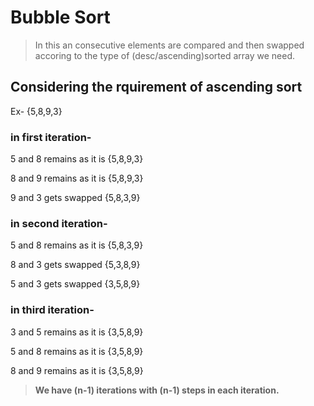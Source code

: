 # Bubble Sort

> In this an consecutive elements are compared and then swapped accoring to the type of (desc/ascending)sorted array we need.


## Considering the rquirement of ascending sort
Ex- {5,8,9,3}

### in first iteration-

5 and 8 remains as it is {5,8,9,3}

8 and 9 remains as it is {5,8,9,3}

9 and 3 gets swapped     {5,8,3,9}



### in second iteration-

5 and 8 remains as it is {5,8,3,9}

8 and 3 gets swapped     {5,3,8,9}

5 and 3 gets swapped     {3,5,8,9}



### in third iteration-

3 and 5 remains as it is {3,5,8,9}

5 and 8 remains as it is {3,5,8,9}

8 and 9 remains as it is {3,5,8,9}



> **We have (n-1) iterations with (n-1) steps in each iteration.**
